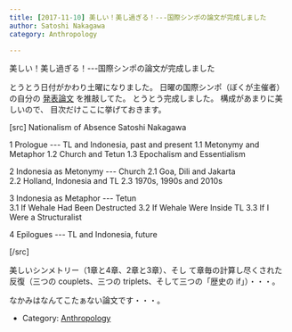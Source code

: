 ```yaml
---
title: [2017-11-10] 美しい！美し過ぎる！---国際シンポの論文が完成しました
author: Satoshi Nakagawa
category: Anthropology

---
```


美しい！美し過ぎる！---国際シンポの論文が完成しました

 とうとう日付がかわり土曜になりました。
日曜の国際シンポ（ぼくが主催者）の自分の
[発表論文](/~satoshi/anthrop/works/paper-3/nationalism.html)
を推敲してた。
とうとう完成しました。
構成があまりに美しいので、
目次だけここに挙げておきます。

[src]
Nationalism of Absence
Satoshi Nakagawa

1 Prologue --- TL and Indonesia, past and present
1.1 Metonymy and Metaphor
1.2 Church and Tetun
1.3 Epochalism and Essentialism                                               
                                                                              
2 Indonesia as Metonymy --- Church
2.1 Goa, Dili and Jakarta                                                     
2.2 Holland, Indonesia and TL
2.3 1970s, 1990s and 2010s                                                    
                                                                              
3 Indonesia as Metaphor --- Tetun                                             
3.1 If Wehale Had Been Destructed
3.2 If Wehale Were Inside TL
3.3 If I Were a Structuralist
                                                                              
4 Epilogues --- TL and Indonesia, future

[/src]

 美しいシンメトリー（1章と4章、2章と3章）、そし
て章毎の計算し尽くされた反復（三つの couplets、三つの
triplets、そして三つの「歴史の if」）・・・。

 なかみはなんてこたぁない論文です・・・。

- Category: [Anthropology](https://merapano.github.io/categories.html#Anthropology)

